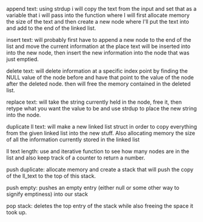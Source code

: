 append text: using strdup i will copy the text from the input and set that as a variable that i will pass into the function
where I will first allocate memory the size of the text and then create a new node where I'll put the text into and add to the end of the linked list.

insert text: will probably first have to append a new node to the end of the list and move the current information at the
place text will be inserted into into the new node, then insert the new information into the node that was just emptied.

delete text: will delete information at a specific index point by finding the NULL value of the node before and have that point to the value of the node after the deleted node. then will free the memory contained in the deleted list.

replace text: will take the string currently held in the node, free it, then retype what you want the value to be and use strdup to place the new string into the node. 

duplicate ll text: will make a new linked list struct in order to copy everything from the given linked list into the new stuff. Also allocating memory the size of all the information currently stored in the linked list

ll text length: use and iterative function to see how many nodes are in the list and also keep track of a counter to return a number.

push duplicate: allocate memory and create a stack that will push the copy of the ll_text to the top of this stack.

push empty: pushes an empty entry (either null or some other way to signify emptiness) into our stack

pop stack: deletes the top entry of the stack while also freeing the space it took up.
